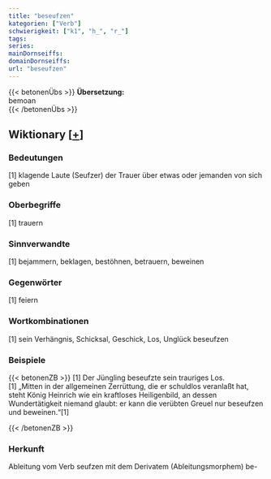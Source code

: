 ```yaml
---
title: "beseufzen"
kategorien: ["Verb"]
schwierigkeit: ["k1", "h_", "r_"]
tags:
series:
mainDornseiffs:
domainDornseiffs:
url: "beseufzen"
---
```


{{< betonenÜbs >}}
**Übersetzung:**  
bemoan  
{{< /betonenÜbs >}}

## Wiktionary [[+](https://de.wiktionary.org/wiki/beseufzen)]

### Bedeutungen
[1] klagende Laute (Seufzer) der Trauer über etwas oder jemanden von sich geben  

### Oberbegriffe
[1] trauern  

### Sinnverwandte
[1] bejammern, beklagen, bestöhnen, betrauern, beweinen  

### Gegenwörter
[1] feiern  

### Wortkombinationen
[1] sein Verhängnis, Schicksal, Geschick, Los, Unglück beseufzen  

### Beispiele
{{< betonenZB >}}
[1] Der Jüngling beseufzte sein trauriges Los.  
[1] „Mitten in der allgemeinen Zerrüttung, die er schuldlos veranlaßt hat, steht König Heinrich wie ein kraftloses Heiligenbild, an dessen Wundertätigkeit niemand glaubt: er kann die verübten Greuel nur beseufzen und beweinen.“[1]  

{{< /betonenZB >}}
### Herkunft
Ableitung vom Verb seufzen mit dem Derivatem (Ableitungsmorphem) be-  


